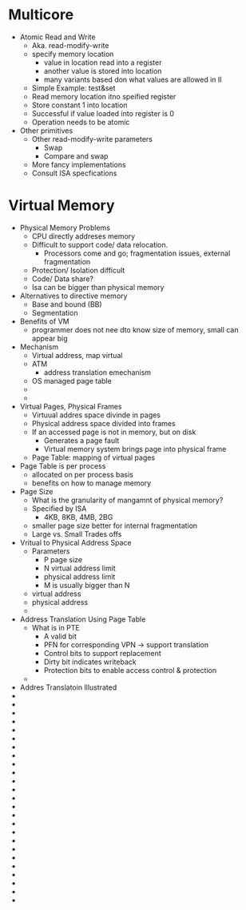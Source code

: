 #  Multicore
* Atomic Read and Write
    * Aka. read-modify-write
    * specify memory location
        *  value in location read into a register
        * another value is stored into location
        * many variants based don what values are allowed in II
    * Simple Example: test&set
    * Read memory location itno speified register
    * Store constant 1 into location
    * Successful if value loaded into register is 0
    * Operation needs to be atomic
* Other primitives
    * Other read-modify-write parameters
        * Swap
        * Compare and swap
    * More fancy implementations
    * Consult ISA specfications
# Virtual Memory
* Physical Memory Problems
    * CPU directly addreses memory
    * Difficult to support code/ data relocation.
        * Processors come and go; fragmentation issues, external fragmentation
    * Protection/ Isolation difficult
    * Code/ Data share?
    * Isa can be bigger than physical memory
* Alternatives to directive memory
    * Base and bound (BB)
    * Segmentation
* Benefits of VM
    * programmer does not nee dto know size of memory, small can appear big
* Mechanism
    * Virtual address, map virtual 
    * ATM 
        * address translation emechanism
    * OS managed page table
    *
    *
* Virtual Pages, Physical Frames 
    * Virtuual addres space divinde in pages
    * Physical address space divided into frames
    * If an accessed page is not in memory, but on disk
        * Generates a page fault
        * Virtual memory system brings page into physical frame
    * Page Table: mapping of virtual pages
* Page Table is per process
    * allocated on per process basis
    * benefits on how to manage memory
* Page Size
    * What is the granularity of mangamnt of physical memory?
    * Specified by ISA
        * 4KB, 8KB, 4MB, 2BG
    * smaller page size better for internal fragmentation
    * Large vs. Small Trades offs
* Vritual to Physical Address Space
    * Parameters
        * P page size
        * N virtual address limit
        * physical address limit
        * M is usually bigger than N
    * virtual address
    * physical address
    *
* Address Translation Using Page Table
    * What is in PTE
        * A valid bit
        * PFN for corresponding VPN -> support translation
        * Control bits to support replacement
        * Dirty bit indicates writeback
        * Protection bits to enable access control & protection
    *
* Addres Translatoin Illustrated
*
*
*
*
*
*
*
*
*
*
*
*
*
*
*
*
*
*
*
*
*
*
*
*
*
